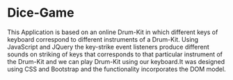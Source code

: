 # Dice-Game
This Application is based on an online Drum-Kit  in which different keys of keyboard correspond to different instruments of a Drum-Kit. Using JavaScript and JQuery the key-strike event listeners produce different sounds on striking of keys that corresponds to that particular instrument of the Drum-Kit and we can play Drum-Kit using our keyboard.It was designed using CSS and Bootstrap and the functionality incorporates the  DOM model. 
